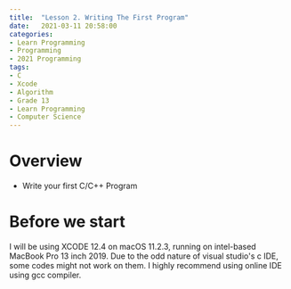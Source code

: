 ```yaml
---
title:  "Lesson 2. Writing The First Program"
date:   2021-03-11 20:58:00
categories:
- Learn Programming
- Programming
- 2021 Programming
tags:
- C
- Xcode
- Algorithm
- Grade 13
- Learn Programming
- Computer Science
---
```

# Overview
* Write your first C/C++ Program

# Before we start
I will be using XCODE 12.4 on macOS 11.2.3, running on intel-based MacBook Pro 13 inch 2019. Due to the odd nature of visual studio's c IDE, some codes might not work on them. I highly recommend using online IDE using gcc compiler.
